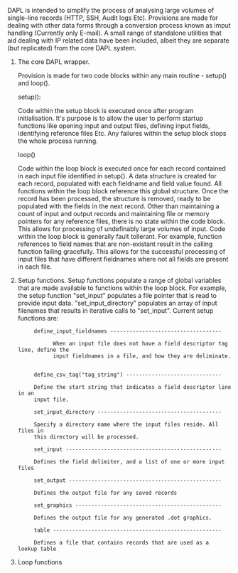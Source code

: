 DAPL is intended to simplify the process of analysing large volumes of single-line records (HTTP, 
SSH, Audit logs Etc). Provisions are made for dealing with other data forms through a conversion 
process known as imput handling (Currently only E-mail). A small range of standalone utilities that 
aid dealing with IP related data have been included, albeit they are separate (but replicated) from 
the core DAPL system.

1. The core DAPL wrapper.

      Provision is made for two code blocks within any main routine - setup() and loop(). 
  
      setup():
    
      Code within the setup block is executed once after program initialisation. It's purpose 
      is to allow the user to perform startup functions like opening input and output files, 
      defining input fields, identifying reference files Etc. Any failures within the setup 
      block stops the whole process running.
      
      loop()
  
      Code within the loop block is executed once for each record contained in each input file
      identified in setup(). A data structure is created for each record, populated with each 
      fieldname and field value found. All functions within the loop block reference this global
      structure. Once the record has been processed, the structure is removed, ready to be populated 
      with the fields in the next record. Other than maintaining a count of input and output records
      and maintaining file or memory pointers for any reference files, there is no state within the
      code block. This allows for processing of undefinably large volumes of input.
      Code within the loop block is generally fault tollerant. For example, function references to 
      field names that are non-existant result in the calling function failing gracefully. This 
      allows for the successful processing of input files that have different fieldnames where not
      all fields are present in each file. 
      
2. Setup functions.
      Setup functions populate a range of global variables that are made available to functions
      within the loop block. For example, the setup function "set_input" populates a file pointer
      that is read to provide input data. "set_input_directory" populates an array of input filenames
      that results in iterative calls to "set_input". Current setup functions are:
      
            define_input_fieldnames -----------------------------------
 
                  When an input file does not have a field descriptor tag line, define the 
                  input fieldnames in a file, and how they are deliminate.
 
 
            define_csv_tag("tag_string") ------------------------------
 
            Define the start string that indicates a field descriptor line in an
            input file.
 
            set_input_directory ---------------------------------------
            
            Specify a directory name where the input files reside. All files in
            this directory will be processed. 
 
            set_input -------------------------------------------------
            
            Defines the field delimiter, and a list of one or more input files
            
            set_output ------------------------------------------------
            
            Defines the output file for any saved records
            
            set_graphics ----------------------------------------------
            
            Defines the output file for any generated .dot graphics.
            
            table -----------------------------------------------------
            
            Defines a file that contains records that are used as a  lookup table
      

3. Loop functions

      

      
    


